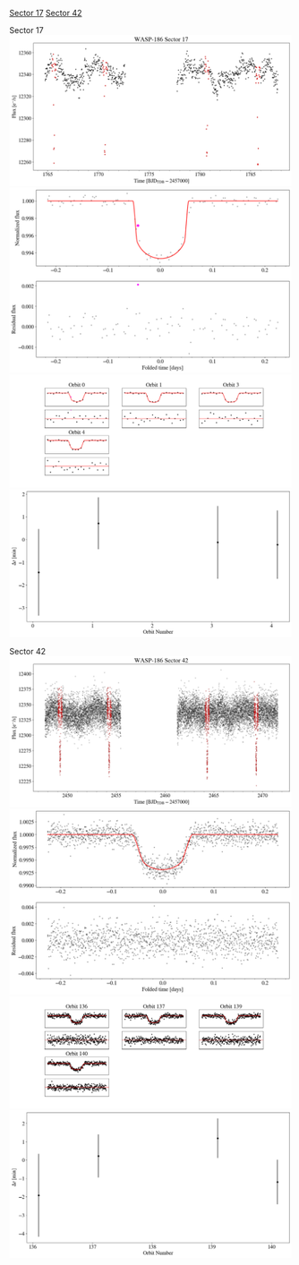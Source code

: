 [Sector 17](#sector17)
[Sector 42](#sector42)

<a name = "sector17"></a>
Sector 17
![alt text](/tt/WASP-186_Sector_17/WASP-186_Sector_17_a_TimeSeries.png)
![alt text](/tt/WASP-186_Sector_17/WASP-186_Sector_17_b_FoldedLightCurve.png)
![alt text](/tt/WASP-186_Sector_17/WASP-186_Sector_17_b_IndividualTransitsWithFit.png)
![alt text](/tt/WASP-186_Sector_17/WASP-186_Sector_17_c_TimingResiduals.png)

<a name = "sector42"></a>
Sector 42
![alt text](/tt/WASP-186_Sector_42/WASP-186_Sector_42_a_TimeSeries.png)
![alt text](/tt/WASP-186_Sector_42/WASP-186_Sector_42_b_FoldedLightCurve.png)
![alt text](/tt/WASP-186_Sector_42/WASP-186_Sector_42_b_IndividualTransitsWithFit.png)
![alt text](/tt/WASP-186_Sector_42/WASP-186_Sector_42_c_TimingResiduals.png)

